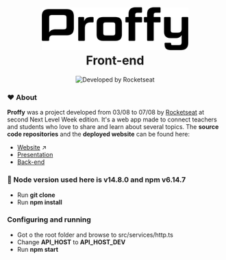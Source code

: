 <h1 align="center">
   <img alt="Proffy" src=".github/logo.svg" height="100px">
   <br>Front-end</br>
</h1>

<p align="center">
  <img alt="Developed by Rocketseat" src="https://img.shields.io/badge/developed%20by-Rocketseat-blueviolet"><br/>
</p>

### :hearts: About

**Proffy** was a project developed from 03/08 to 07/08 by [Rocketseat](https://rocketseat.com.br/) at second Next Level Week edition. It's a web app made to connect teachers and students who love to share and learn about several topics.
The **source code repositories** and the **deployed website** can be found here:

- [Website](https://ecstatic-rosalind-d9b9bc.netlify.app/) :arrow_upper_right:
- [Presentation](https://github.com/higorcastilho/next_level_week_2)
- [Back-end](https://github.com/higorcastilho/nlw_server)

### :wrench: Node version used here is v14.8.0 and npm v6.14.7
- Run **git clone**
- Run **npm install**
### Configuring and running
- Got o the root folder and browse to src/services/http.ts
- Change **API_HOST** to **API_HOST_DEV** 
- Run **npm start**

